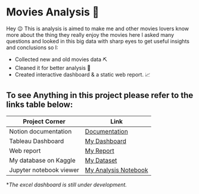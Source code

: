 # Movies Analysis 🎥
Hey 😉 This is analysis is aimed to make me and other movies lovers know more about the thing they really enjoy the movies here I asked many questions and looked in this big data with sharp eyes to get useful insights and conclusions so I:

- Collected new and old movies data ⛏️
- Cleaned it for better analysis 🧹
- Created interactive dashboard & a static web report. 📈

## To see Anything in this project please refer to the links table below:
|                               Project Corner |                                         Link |
| --- | --- |
| Notion documentation     | [Documentation](https://attractive-collar-001.notion.site/Movies-Analysis-Documentation-07beb5442a634afa83c8d558de9b6547?pvs=4)|
| Tableau Dashboard        | [My Dashboard](https://public.tableau.com/app/profile/muhammed.ahmed.abd.el.aleam.elsayegh/viz/MoviesAnalysis_16932561851250/Dashboard1) |
| Web report               | [My Report](https://youtube-gaming-analysis-dashboard.onrender.com) |
| My database on Kaggle    | [My Dataset](https://www.kaggle.com/datasets/muhammedelsayegh/youtube-gaming-videos-and-channels-data) |
| Jupyter notebook viewer  | [My Analysis Notebook](https://nbviewer.org/github/muhammed-abdelaleam/Youtube-gaming-analysis/tree/master/)|

**The excel dashboard is still under development.*
